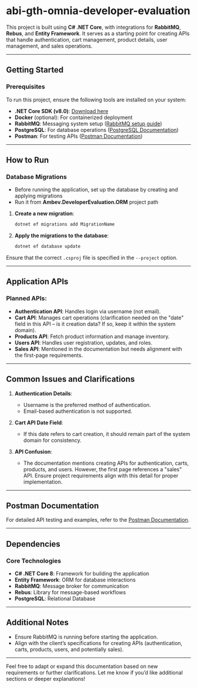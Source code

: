 # abi-gth-omnia-developer-evaluation

This project is built using **C# .NET Core**, with integrations for **RabbitMQ**, **Rebus**, and **Entity Framework**. It serves as a starting point for creating APIs that handle authentication, cart management, product details, user management, and sales operations.

---

## Getting Started

### Prerequisites
To run this project, ensure the following tools are installed on your system:
- **.NET Core SDK (v8.0)**: [Download here](https://dotnet.microsoft.com/)
- **Docker** (optional): For containerized deployment
- **RabbitMQ**: Messaging system setup ([RabbitMQ setup guide](https://www.rabbitmq.com/documentation.html))
- **PostgreSQL**: For database operations ([PostgreSQL Documentation](https://www.postgresql.org/docs/))
- **Postman**: For testing APIs ([Postman Documentation](https://documenter.getpostman.com/view/27971159/2sB2cPkR3g))

---

## How to Run

### Database Migrations
- Before running the application, set up the database by creating and applying migrations
- Run it from **Ambev.DeveloperEvaluation.ORM** project path


1. **Create a new migration**:
    ```bash
    dotnet ef migrations add MigrationName
    ```

2. **Apply the migrations to the database**:
    ```bash
    dotnet ef database update
    ```

Ensure that the correct `.csproj` file is specified in the `--project` option.

---

## Application APIs

### Planned APIs:
- **Authentication API**: Handles login via username (not email).
- **Cart API**: Manages cart operations (clarification needed on the "date" field in this API – is it creation data? If so, keep it within the system domain).
- **Products API**: Fetch product information and manage inventory.
- **Users API**: Handles user registration, updates, and roles.
- **Sales API**: Mentioned in the documentation but needs alignment with the first-page requirements.

---

## Common Issues and Clarifications

1. **Authentication Details**:
   - Username is the preferred method of authentication.
   - Email-based authentication is not supported.

2. **Cart API Date Field**:
   - If this date refers to cart creation, it should remain part of the system domain for consistency.

3. **API Confusion**:
   - The documentation mentions creating APIs for authentication, carts, products, and users. However, the first page references a "sales" API. Ensure project requirements align with this detail for proper implementation.

---

## Postman Documentation

For detailed API testing and examples, refer to the [Postman Documentation](https://documenter.getpostman.com/view/27971159/2sB2cPkR3g).

---

## Dependencies

### Core Technologies
- **C# .NET Core 8**: Framework for building the application
- **Entity Framework**: ORM for database interactions
- **RabbitMQ**: Message broker for communication
- **Rebus**: Library for message-based workflows
- **PostgreSQL**: Relational Database

---

## Additional Notes

- Ensure RabbitMQ is running before starting the application.
- Align with the client’s specifications for creating APIs (authentication, carts, products, users, and potentially sales).

---

Feel free to adapt or expand this documentation based on new requirements or further clarifications. Let me know if you’d like additional sections or deeper explanations!